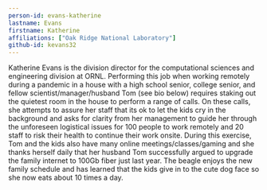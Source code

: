 ```yaml
---
person-id: evans-katherine
lastname: Evans
firstname: Katherine
affiliations: ["Oak Ridge National Laboratory"]
github-id: kevans32
---
```

Katherine Evans is the division director for the computational
sciences and engineering division at ORNL. Performing this job when
working remotely during a pandemic in a house with a high school
senior, college senior, and fellow scientist/manager/husband Tom (see
bio below) requires staking out the quietest room in the house to
perform a range of calls. On these calls, she attempts to assure her
staff that its ok to let the kids cry in the background and asks for
clarity from her management to guide her through the unforeseen
logistical issues for 100 people to work remotely and 20 staff to risk
their health to continue their work onsite.  During this exercise, Tom
and the kids also have many online meetings/classes/gaming and she
thanks herself daily that her husband Tom successfully argued to
upgrade the family internet to 100Gb fiber just last year. The beagle
enjoys the new family schedule and has learned that the kids give in
to the cute dog face so she now eats about 10 times a day.